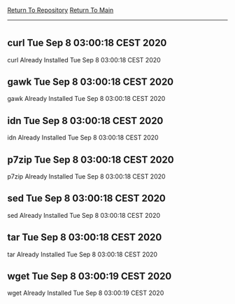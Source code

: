 [Return To Repository](https://github.com/bast69/piholeparser/)
[Return To Main](https://github.com/bast69/piholeparser/blob/master/RecentRunLogs/Mainlog.md)
____________________________________
# 
## curl Tue Sep  8 03:00:18 CEST 2020
curl Already Installed Tue Sep  8 03:00:18 CEST 2020
## gawk Tue Sep  8 03:00:18 CEST 2020
gawk Already Installed Tue Sep  8 03:00:18 CEST 2020
## idn Tue Sep  8 03:00:18 CEST 2020
idn Already Installed Tue Sep  8 03:00:18 CEST 2020
## p7zip Tue Sep  8 03:00:18 CEST 2020
p7zip Already Installed Tue Sep  8 03:00:18 CEST 2020
## sed Tue Sep  8 03:00:18 CEST 2020
sed Already Installed Tue Sep  8 03:00:18 CEST 2020
## tar Tue Sep  8 03:00:18 CEST 2020
tar Already Installed Tue Sep  8 03:00:18 CEST 2020
## wget Tue Sep  8 03:00:19 CEST 2020
wget Already Installed Tue Sep  8 03:00:19 CEST 2020
